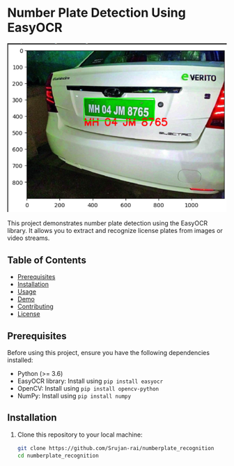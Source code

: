 # Number Plate Detection Using EasyOCR

![Number Plate Detection](demo.png)

This project demonstrates number plate detection using the EasyOCR library. It allows you to extract and recognize license plates from images or video streams.

## Table of Contents
- [Prerequisites](#prerequisites)
- [Installation](#installation)
- [Usage](#usage)
- [Demo](#demo)
- [Contributing](#contributing)
- [License](#license)

## Prerequisites

Before using this project, ensure you have the following dependencies installed:

- Python (>= 3.6)
- EasyOCR library: Install using `pip install easyocr`
- OpenCV: Install using `pip install opencv-python`
- NumPy: Install using `pip install numpy`

## Installation

1. Clone this repository to your local machine:

   ```bash
   git clone https://github.com/Srujan-rai/numberplate_recognition
   cd numberplate_recognition
